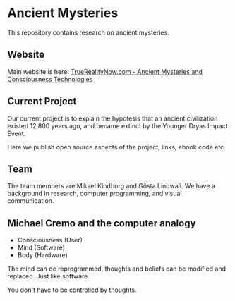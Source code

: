 # Ancient Mysteries

This repository contains research on ancient mysteries.

## Website

Main website is here: [TrueRealityNow.com - Ancient Mysteries and Consciousness Technologies](https://truerealitynow.com)

## Current Project

Our current project is to explain the hypotesis that an ancient civilization existed 12,800 years ago, and became extinct by the Younger Dryas Impact Event.

Here we publish open source aspects of the project, links, ebook code etc.

## Team

The team members are Mikael Kindborg and Gösta Lindwall. We have a background in research, computer programming, and visual communication.

## Michael Cremo and the computer analogy

- Consciousness (User)
- Mind (Software)
- Body (Hardware)

The mind can de reprogrammed, thoughts and beliefs can be modified and replaced. Just like software.

You don't have to be controlled by thoughts.
